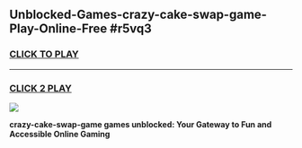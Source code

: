 
## Unblocked-Games-crazy-cake-swap-game-Play-Online-Free #r5vq3
<h3>
<a href="https://us.freeplayer.one?title=crazy-cake-swap-game&ref=10M">CLICK TO PLAY</a></h3>
<hr>

<h3>
<a href="https://us.freeplayer.one?title=crazy-cake-swap-game&ref=10M">CLICK 2 PLAY</a>
  
</h3>

<a href="https://us.freeplayer.one?title=crazy-cake-swap-game&ref=10M"><img src="https://clearcache.store/games.png"></a>


**crazy-cake-swap-game games unblocked: Your Gateway to Fun and Accessible Online Gaming**
